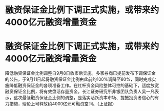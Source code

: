 # 融资保证金比例下调正式实施，或带来约4000亿元融资增量资金

# 融资保证金比例下调正式实施，或带来约4000亿元融资增量资金

降低融资保证金比例调整自9月8日收市后实施。多家券商已提前发布下调保证金的公告，于9月11日起将融资保证金比例由此前的100%调降至80%，同时完成实施降低融资保证金的各项准备工作。在杠杆资金风险整体可控的基础下，适度放宽融资保证金比例，将有效盘活存量资金。长江证券研究所非银团队负责人吴一凡表示，这次最低融资保证金比例的调整，是落实活跃资本市场、提振投资者信心的有力措施，理论上可释放约4000亿元可融资空间。（上证报）

